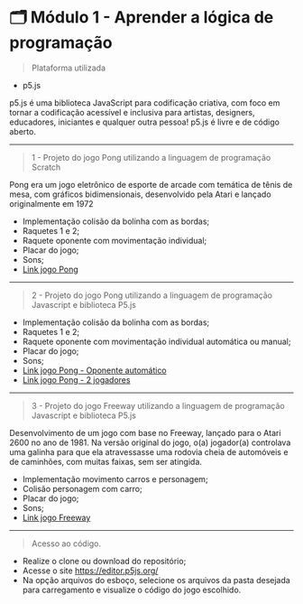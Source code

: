 # 🗂️ Módulo 1 - Aprender a lógica de programação

> Plataforma utilizada

- p5.js

p5.js é uma biblioteca JavaScript para codificação criativa, com foco em tornar a codificação acessível e inclusiva para artistas, designers, educadores, iniciantes e qualquer outra pessoa! p5.js é livre e de código aberto.

---
> 1 - Projeto do jogo Pong utilizando a linguagem de programação Scratch

Pong era um jogo eletrônico de esporte de arcade com temática de tênis de mesa, com gráficos bidimensionais, desenvolvido pela Atari e lançado originalmente em 1972

- Implementação colisão da bolinha com as bordas;
- Raquetes 1 e 2;
- Raquete oponente com movimentação individual;
- Placar do jogo;
- Sons;
- [Link jogo Pong](https://scratch.mit.edu/projects/808246687)
---

> 2 - Projeto do jogo Pong utilizando a linguagem de programação Javascript e biblioteca P5.js

- Implementação colisão da bolinha com as bordas;
- Raquetes 1 e 2;
- Raquete oponente com movimentação individual automática ou manual;
- Placar do jogo;
- Sons;
- [Link jogo Pong - Oponente automático](https://editor.p5js.org/alinelf86/full/cNACw5po3)
- [Link jogo Pong - 2 jogadores](https://editor.p5js.org/alinelf86/full/qugNUiT1K)
---

> 3 - Projeto do jogo Freeway utilizando a linguagem de programação Javascript e biblioteca P5.js

Desenvolvimento de um jogo com base no Freeway, lançado para o Atari 2600 no ano de 1981. Na versão original do jogo, o(a) jogador(a) controlava uma galinha para que ela atravessasse uma rodovia cheia de automóveis e de caminhões, com muitas faixas, sem ser atingida.

- Implementação movimento carros e personagem;
- Colisão personagem com carro;
- Placar do jogo;
- Sons;
- [Link jogo Freeway](https://editor.p5js.org/alinelf86/full/X9zRz9ewd)
---

> Acesso ao código. 

- Realize o clone ou download do repositório;
- Acesse o site https://editor.p5js.org/
- Na opção arquivos do esboço, selecione os arquivos da pasta desejada para carregamento e visualize o código do jogo escolhido.

